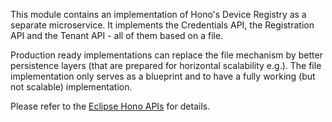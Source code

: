 This module contains an implementation of Hono's Device Registry as a separate microservice.
It implements the Credentials API, the Registration API and the Tenant API - all of them based on a file.

Production ready implementations can replace the file mechanism by better persistence layers (that are prepared for horizontal scalability e.g.).
The file implementation only serves as a blueprint and to have a fully working (but not scalable) implementation.

Please refer to the [Eclipse Hono APIs](https://www.eclipse.org/hono/docs/api/) for details.

